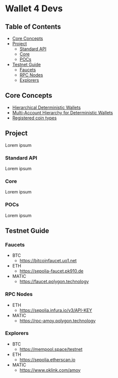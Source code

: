 # Wallet 4 Devs

## Table of Contents

- [Core Concepts](#core-concepts)
- [Project](#path-levels)
  - [Standard API](#standard-api)
  - [Core](#core)
  - [POCs](#pocs)
- [Testnet Guide](#testnet-guide)
  - [Faucets](#faucets)
  - [RPC Nodes](#rpc-nodes)
  - [Explorers](#explorers)

## Core Concepts

 - [Hierarchical Deterministic Wallets](https://github.com/bitcoin/bips/blob/master/bip-0032.mediawiki)
 - [Multi-Account Hierarchy for Deterministic Wallets](https://github.com/bitcoin/bips/blob/master/bip-0044.mediawiki)
 - [Registered coin types](https://github.com/satoshilabs/slips/blob/master/slip-0044.md#registered-coin-types)

## Project

Lorem ipsum

### Standard API

Lorem ipsum

### Core

Lorem ipsum

### POCs

Lorem ipsum

## Testnet Guide

### Faucets

 - BTC
    - https://bitcoinfaucet.uo1.net
 - ETH
    - https://sepolia-faucet.pk910.de
 - MATIC
    - https://faucet.polygon.technology

### RPC Nodes

 - ETH
    - https://sepolia.infura.io/v3/API-KEY
 - MATIC
    - https://rpc-amoy.polygon.technology

### Explorers

 - BTC
    - https://mempool.space/testnet
 - ETH
    - https://sepolia.etherscan.io
 - MATIC
    - https://www.oklink.com/amoy
